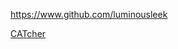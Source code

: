 
<!-- Give link to your github home page -->
<span id="github">https://www.github.com/luminousleek</span>

<!-- Give your internal and external projects related to the module -->
<span id="projects">[CATcher](https://github.com/CATcher-org/CATcher)</span>